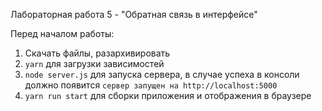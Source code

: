 Лабораторная работа 5 - "Обратная связь в интерфейсе"

Перед началом работы:

1. Скачать файлы, разархивировать
2. `yarn` для загрузки зависимостей
3. `node server.js` для запуска сервера, в случае успеха в консоли должно появится `сервер запущен на http://localhost:5000`
4. `yarn run start` для сборки приложения и отображения в браузере
